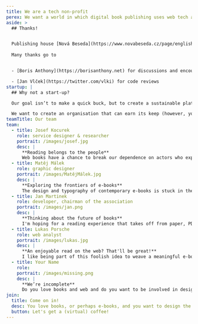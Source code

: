 ```yaml
---
title: We are a tech non-profit
perex: We want a world in which digital book publishing uses web tech and is based on an open foundation. We want digital books to be a full-fledged medium and an emancipatory force. So we founded a non-profit. ✨
aside: >
  ## Thanks!


  Publishing house [Nová Beseda](https://www.novabeseda.cz/page/english) allowed initial research and experimental development of the first ideas and continues to create opportunities for development.
      
  Many thanks go to


  - [Boris Anthony](https://borisanthony.net) for discussions and encouragement

  - [Jan Vlček](https://twitter.com/vlki) for code reviews
startup: |
  ## Why not a start-up?

  Our goal isn’t to make a quick buck, but to create a sustainable platform whose stability helps everyone who uses it - publishers, readers and other institutions that make the book ecosystem so interesting. 

  We want to create an organisation that can earn its keep (however, you can support [us at Patreon](https://www.patreon.com/nextbook/posts)), while at the same time independently guaranteeing the quality and development of web books.
teamTitle: Our team
team:
  - title: Josef Kocurek
    role: service designer & researcher
    portrait: /images/josef.jpg
    desc: |
      **Reading belongs to the people**  
      Web books have a chance to break our dependence on actors who exploit the book market just to make money. Plus, they are beautiful and easy to read.
  - title: Matěj Málek
    role: graphic designer
    portrait: /images/MatějMálek.jpg
    desc: |
      **Exploring the frontiers of e-books**  
      The design and typography of contemporary e-books is stuck in the state of consumer goods. In books on the web, on the other hand, I sense a disruptive potential to return graphic design back into the text and to revive the intimate book-reader relationship.
  - title: Jan Martinek
    role: developer, chairman of the association
    portrait: /images/jan.png
    desc: |
      **Thinking about the future of books**  
      I'm hoping for a reading experience that takes off from paper, PDF and commercial readers and finds its place in open platforms on the web - the medium has already been created, let's re-create it and make it better.
  - title: Lukas Porsche
    role: web analyst
    portrait: /images/lukas.jpg
    desc: |
      **An enjoyable read on the web? That'll be great!**  
      I like being part of this foolish idea to weave a meaningful e-book format in amongst the clutter that prevails in this area so far. And she every strong idea is foolish to begin with.
  - title: Your Name
    role: 
    portrait: /images/missing.png
    desc: |
      **We’re incomplete**  
      Do you love books and web and do you want to be involved in designing the future of reading? Let's meet.
join:
  title: Come on in!
  desc: You love books, or perhaps e-books, and you want to design the future of reading? **Let's meet.** We will figure out what we can do together.
  button: Let's get a (virtual) coffee!
---
```


